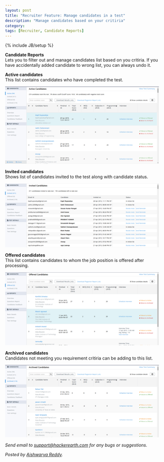 ```yaml
---
layout: post
title: "Recruiter Feature: Manage candidates in a test"
description: "Manage candidates based on your critiria"
category:
tags: [Recruiter, Candidate Reports]
---
```

{% include JB/setup %}

**Candidate Reports**
<br>Lets you to filter out and manage candidates list based on you critiria. If you have accidentally added
candidate to wrong list, you can always undo it.

**Active candidates**
<br>This list contains candidates who have completed the test.

<img src="/images/active-candidates.png" />

**Invited candidates**
<br>Shows list of candidates invited to the test along with candidate status.

<img src="/images/invited-candidates.png" />

**Offered candidates**
<br>This list contains candidates to whom the job position is offered after processing. 

<img src="/images/offered-candidates.png" />

**Archived candidates**
<br>Candidates not meeting you requirement critiria can be adding to this list.

<img src="/images/archived-candidates.png" />


*Send email to support@hackerearth.com for any bugs or suggestions.*

*Posted by [Aishwarya Reddy](http://hck.re/areddy).*